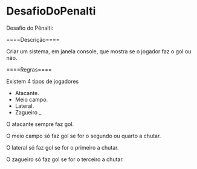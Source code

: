 # DesafioDoPenalti

Desafio do Pênalti:

====Descrição====

Criar um sistema, em janela console, que mostra se o jogador faz o gol ou não.

====Regras====

Existem 4 tipos de jogadores
- Atacante.
- Meio campo.
- Lateral.
- Zagueiro
_

O atacante sempre faz gol.

O meio campo só faz gol se for o segundo ou quarto a chutar.

O lateral só faz gol se for o primeiro a chutar.

O zagueiro só faz gol se for o terceiro a chutar.
